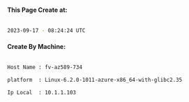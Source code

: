 
   
#### This Page Create at:

```bash

2023-09-17 - 08:24:24 UTC

```

#### Create By Machine:

```bash

Host Name : fv-az589-734

platform  : Linux-6.2.0-1011-azure-x86_64-with-glibc2.35

Ip Local  : 10.1.1.103

```

